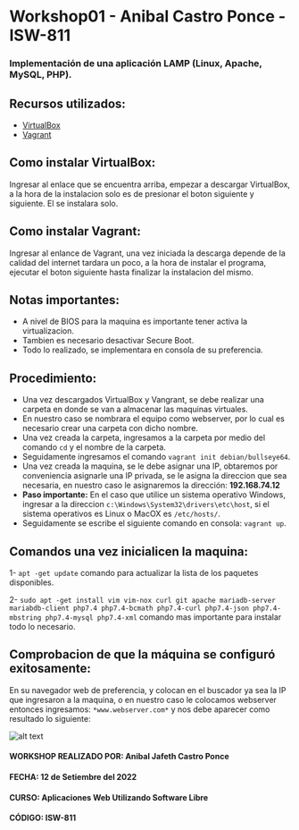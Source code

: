 # **Workshop01 - Anibal Castro Ponce - ISW-811**
### Implementación de una aplicación LAMP (Linux, Apache, MySQL, PHP).


## Recursos utilizados:
- [VirtualBox](https://www.virtualbox.org/wiki/Downloads)
- [Vagrant](https://www.vagrantup.com/)

## Como instalar VirtualBox:
Ingresar al enlace que se encuentra arriba, empezar a descargar VirtualBox, a la hora de la instalacion solo es de presionar el boton siguiente y siguiente. El se instalara solo.

## Como instalar Vagrant:
Ingresar al enlance de Vagrant, una vez iniciada la descarga depende de la calidad del internet tardara un poco, a la hora de instalar el programa, ejecutar el boton siguiente hasta finalizar la instalacion del mismo.

## Notas importantes:
- A nivel de BIOS para la maquina es importante tener activa la virtualizacion.
- Tambien es necesario desactivar Secure Boot.
- Todo lo realizado, se implementara en consola de su preferencia.

## Procedimiento:
- Una vez descargados VirtualBox y Vangrant, se debe realizar una carpeta en donde se van a almacenar las maquinas virtuales.
- En nuestro caso se nombrara el equipo como webserver, por lo cual es necesario crear una carpeta con dicho nombre.
- Una vez creada la carpeta, ingresamos a la carpeta por medio del comando `cd` y el nombre de la carpeta.
- Seguidamente ingresamos el comando `vagrant init debian/bullseye64`.
- Una vez creada la maquina, se le debe asignar una IP, obtaremos por conveniencia asignarle una IP privada, se le asigna la direccion que sea necesaria, en nuestro caso le asignaremos la dirección: **192.168.74.12**
- **Paso importante:** En el caso que utilice un sistema operativo Windows, ingresar a la direccion `c:\Windows\System32\drivers\etc\host`, si el sistema operativos es Linux o MacOX es `/etc/hosts/`.
- Seguidamente se escribe el siguiente comando en consola: `vagrant up`.


## Comandos una vez inicialicen la maquina:
1- `apt -get update` comando para actualizar la lista de los paquetes disponibles.

2- `sudo apt -get install vim vim-nox curl git apache mariadb-server mariabdb-client php7.4 php7.4-bcmath php7.4-curl php7.4-json php7.4-mbstring php7.4-mysql php7.4-xml` comando mas importante para instalar todo lo necesario.

## Comprobacion de que la máquina se configuró exitosamente:
En su navegador web de preferencia, y colocan en el buscador ya sea la IP que ingresaron a la maquina, o en nuestro caso le colocamos webserver entonces ingresamos: `*www.webserver.com*` y nos debe aparecer como resultado lo siguiente:


![alt text](https://howtoforge.es/media/instalar-la-plataforma-de-aprendizaje-electronico-moodle-en-debian-9/upload-1.jpg "Debian Default Page")


#### **WORKSHOP REALIZADO POR:** Anibal Jafeth Castro Ponce
#### **FECHA:** 12 de Setiembre del 2022
#### **CURSO:** Aplicaciones Web Utilizando Software Libre
#### **CÓDIGO:** ISW-811


